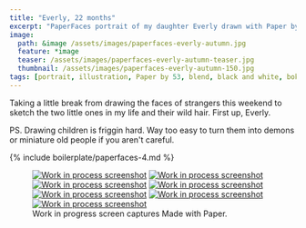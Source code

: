 ```yaml
---
title: "Everly, 22 months"
excerpt: "PaperFaces portrait of my daughter Everly drawn with Paper by 53 on an iPad."
image: 
  path: &image /assets/images/paperfaces-everly-autumn.jpg 
  feature: *image
  teaser: /assets/images/paperfaces-everly-autumn-teaser.jpg
  thumbnail: /assets/images/paperfaces-everly-autumn-150.jpg
tags: [portrait, illustration, Paper by 53, blend, black and white, bokeh, twins]
---
```


Taking a little break from drawing the faces of strangers this weekend to sketch the two little ones in my life and their wild hair. First up, Everly.

PS. Drawing children is friggin hard. Way too easy to turn them into demons or miniature old people if you aren't careful.

{% include boilerplate/paperfaces-4.md %}

<figure class="third">
  <a href="/assets/images/paperfaces-everly-autumn-process-1-lg.jpg"><img src="/assets/images/paperfaces-everly-autumn-process-1-600.jpg" alt="Work in process screenshot"></a>
  <a href="/assets/images/paperfaces-everly-autumn-process-2-lg.jpg"><img src="/assets/images/paperfaces-everly-autumn-process-2-600.jpg" alt="Work in process screenshot"></a>
  <a href="/assets/images/paperfaces-everly-autumn-process-3-lg.jpg"><img src="/assets/images/paperfaces-everly-autumn-process-3-600.jpg" alt="Work in process screenshot"></a>
  <a href="/assets/images/paperfaces-everly-autumn-process-4-lg.jpg"><img src="/assets/images/paperfaces-everly-autumn-process-4-600.jpg" alt="Work in process screenshot"></a>
  <a href="/assets/images/paperfaces-everly-autumn-process-5-lg.jpg"><img src="/assets/images/paperfaces-everly-autumn-process-5-600.jpg" alt="Work in process screenshot"></a>
  <a href="/assets/images/paperfaces-everly-autumn-process-6-lg.jpg"><img src="/assets/images/paperfaces-everly-autumn-process-6-600.jpg" alt="Work in process screenshot"></a>
  <a href="/assets/images/paperfaces-everly-autumn-process-7-lg.jpg"><img src="/assets/images/paperfaces-everly-autumn-process-7-600.jpg" alt="Work in process screenshot"></a>
  <figcaption>Work in progress screen captures Made with Paper.</figcaption>
</figure>
